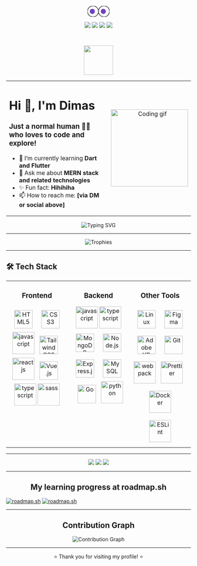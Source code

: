 <p align="center">
  <svg width="60" height="30" viewBox="0 0 60 30">
    <ellipse cx="15" cy="15" rx="15" ry="15" fill="#FFF" stroke="#555" stroke-width="2"/>
    <ellipse cx="45" cy="15" rx="15" ry="15" fill="#FFF" stroke="#555" stroke-width="2"/>
    <circle id="eyeL" cx="15" cy="15" r="7" fill="#6f42c1">
      <animate attributeName="cx" values="13;17;13" dur="2s" repeatCount="indefinite"/>
    </circle>
    <circle id="eyeR" cx="45" cy="15" r="7" fill="#6f42c1">
      <animate attributeName="cx" values="43;47;43" dur="2s" repeatCount="indefinite"/>
    </circle>
  </svg>
</p>

<p align="center">
  <a href="https://twitter.com/yourblooo"><img src="https://img.shields.io/badge/Twitter-1DA1F2?style=for-the-badge&logo=twitter&logoColor=white"/></a>
  <a href="https://linkedin.com/in/infinitedim"><img src="https://img.shields.io/badge/LinkedIn-0077B5?style=for-the-badge&logo=linkedin&logoColor=white"/></a>
  <a href="https://instagram.com/infinite.dim_"><img src="https://img.shields.io/badge/Instagram-E4405F?style=for-the-badge&logo=instagram&logoColor=white"/></a>
  <a href="https://github.com/infinitedim"><img src="https://img.shields.io/badge/GitHub-181717?style=for-the-badge&logo=github&logoColor=white"/></a>
</p>

<br/>

<p align="center">
  <img src="https://media.giphy.com/media/hvRJCLFzcasrR4ia7z/giphy.gif" width="80">
</p>

<table>
  <tr>
    <td width="60%" valign="top">
      <h1 align="left">Hi 👋, I'm Dimas</h1>
      <h3 align="left">Just a normal human 👨‍💻 who loves to code and explore!</h3>
      <ul>
        <li>🌱 I’m currently learning <b>Dart and Flutter</b></li>
        <li>💬 Ask me about <b>MERN stack and related technologies</b></li>
        <li>✨ Fun fact: <b>Hihihiha</b></li>
        <li>📫 How to reach me: <b>[via DM or social above]</b></li>
      </ul>
    </td>
    <td width="40%" align="center">
      <img src="https://media.giphy.com/media/L8K62iTDkzGX6/giphy.gif" width="210" alt="Coding gif"/>
    </td>
  </tr>
</table>

<p align="center">
  <img src="https://readme-typing-svg.demolab.com?font=Fira+Code&duration=2000&pause=600&color=6F42C1&center=true&vCenter=true&width=380&lines=Frontend+Developer;Flutter+Enthusiast;Let's+Do+Nothing!" alt="Typing SVG" />
</p>

---

<p align="center">
  <img src="https://github-profile-trophy.vercel.app/?username=infinitedim&theme=radical&column=4&no-frame=true" alt="Trophies"/>
</p>

---

<h2 align="left">🛠️ Tech Stack</h2>

  <table>
    <tr>
      <td valign="top" width="33%">
        <h3 align="center">Frontend</h3>
        <div align="center">  
          <a href="https://en.wikipedia.org/wiki/HTML5" target="_blank"><img style="margin: 10px" src="https://profilinator.rishav.dev/skills-assets/html5-original-wordmark.svg" alt="HTML5" height="50" /></a>
          <a href="https://www.w3schools.com/css/" target="_blank"><img style="margin: 10px" src="https://profilinator.rishav.dev/skills-assets/css3-original-wordmark.svg" alt="CSS3" height="50" /></a>
          <a href="https://www.javascript.com/" target="_blank"><img src="https://techstack-generator.vercel.app/js-icon.svg" alt="javascript" height="60" /></a>
          <a href="https://www.tailwindcss.com/" target="_blank"><img style="margin: 10px" src="https://profilinator.rishav.dev/skills-assets/tailwindcss.svg" alt="Tailwind CSS" height="50" /></a>
          <a href="https://react.dev/" target="_blank"><img src="https://techstack-generator.vercel.app/react-icon.svg" alt="reactjs" height="60" /></a>
          <a href="https://vuejs.org/" target="_blank"><img style="margin: 10px" src="https://profilinator.rishav.dev/skills-assets/vuejs-original-wordmark.svg" alt="Vue.js" height="50" /></a>
          <a href="https://www.typescriptlang.org/" target="_blank"><img src="https://techstack-generator.vercel.app/ts-icon.svg" alt="typescript" height="60"/></a>
          <a href="https://sass-lang.com/" target="_blank"><img src="https://techstack-generator.vercel.app/sass-icon.svg" alt="sass" height="60" /></a>
        </div>
      </td>
      <td valign="top" width="33%">
        <h3 align="center">Backend</h3>
        <div align="center">  
          <a href="https://www.javascript.com/" target="_blank"><img src="https://techstack-generator.vercel.app/js-icon.svg" alt="javascript" height="60" /></a>
          <a href="https://www.typescriptlang.org/" target="_blank"><img src="https://techstack-generator.vercel.app/ts-icon.svg" alt="typescript" height="60"/></a>
          <a href="https://www.mongodb.com/" target="_blank"><img style="margin: 10px" src="https://profilinator.rishav.dev/skills-assets/mongodb-original-wordmark.svg" alt="MongoDB" height="50" /></a>
          <a href="https://nodejs.org/" target="_blank"><img style="margin: 10px" src="https://profilinator.rishav.dev/skills-assets/nodejs-original-wordmark.svg" alt="Node.js" height="50" /></a>
          <a href="https://expressjs.com/" target="_blank"><img style="margin: 10px" src="https://profilinator.rishav.dev/skills-assets/express-original-wordmark.svg" alt="Express.js" height="50" /></a>
          <a href="https://www.mysql.com/" target="_blank"><img style="margin: 10px" src="https://techstack-generator.vercel.app/mysql-icon.svg" alt="MySQL" height="50" /></a>
          <a href="https://go.dev/" target="_blank"><img style="margin: 10px" src="https://profilinator.rishav.dev/skills-assets/go-original.svg" alt="Go" height="50" /></a>
          <a href="https://www.python.org/" target="_blank"><img src="https://techstack-generator.vercel.app/python-icon.svg" alt="python" height="60" /></a>
        </div>
      </td>
      <td valign="top" width="33%">
        <h3 align="center">Other Tools</h3>
        <div align="center">  
          <a href="https://www.linux.org/" target="_blank"><img style="margin: 10px" src="https://profilinator.rishav.dev/skills-assets/linux-original.svg" alt="Linux" height="50" /></a>
          <a href="https://www.figma.com/" target="_blank"><img style="margin: 10px" src="https://profilinator.rishav.dev/skills-assets/figma-icon.svg" alt="Figma" height="50" /></a>
          <a href="https://jestjs.io/" target="_blank"><img style="margin: 10px" src="https://techstack-generator.vercel.app/jest-icon.svg" alt="Adobe XD" height="50" /></a>
          <a href="https://git-scm.com/" target="_blank"><img style="margin: 10px" src="https://profilinator.rishav.dev/skills-assets/git-scm-icon.svg" alt="Git" height="50" /></a>
          <a href="https://webpack.js.org/" target="_blank"><img src="https://techstack-generator.vercel.app/webpack-icon.svg" alt="webpack" height="60" /></a>
          <a href="https://prettier.io" target="_blank"><img style="margin: 10px" src="https://techstack-generator.vercel.app/prettier-icon.svg" alt="Prettier" height="60" /></a>
          <a href="https://docker.com/" target="_blank"><img style="margin: 10px" src="https://techstack-generator.vercel.app/docker-icon.svg" alt="Docker" height="60" /></a>
          <a href="https://eslint.org" target="_blank"><img style="margin: 10px" src="https://techstack-generator.vercel.app/eslint-icon.svg" alt="ESLint" height="60" /></a>
        </div>
      </td>
    </tr>
  </table>

---

<p align="center">
  <img src="https://github-readme-stats.vercel.app/api?username=infinitedim&show_icons=true&theme=radical" />
  <img src="https://github-readme-streak-stats.herokuapp.com/?user=infinitedim&theme=radical" />
  <img src="https://github-readme-stats.vercel.app/api/top-langs/?username=infinitedim&layout=compact&theme=radical" />
</p>

---

<h2 align="center">My learning progress at roadmap.sh</h2>

<div>
  <a href="https://roadmap.sh"><img src="https://api.roadmap.sh/v1-badge/wide/648971bf087cb48f41b8568f?variant=dark" alt="roadmap.sh"/></a>
<a href="https://roadmap.sh"><img src="https://api.roadmap.sh/v1-badge/wide/648971bf087cb48f41b8568f?variant=dark&roadmaps=frontend%2Cbackend%2Cfull-stack%2Ccode-review" alt="roadmap.sh"/></a>
</div>

---

<h2 align="center">Contribution Graph</h2>
<p align="center">
  <img src="https://github-readme-activity-graph.vercel.app/graph?username=infinitedim&theme=red&hide_border=true" alt="Contribution Graph"/>
</p>

---

<p align="center">⭐️ Thank you for visiting my profile! ⭐️</p>
